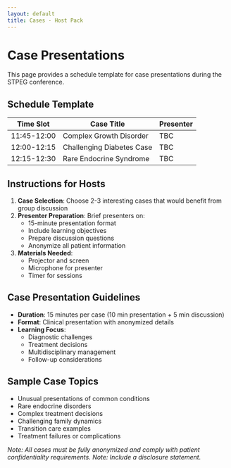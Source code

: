 ```yaml
---
layout: default
title: Cases - Host Pack
---
```


# Case Presentations

This page provides a schedule template for case presentations during the STPEG conference.

## Schedule Template

| Time Slot | Case Title | Presenter |
|-----------|------------|-----------|
| 11:45-12:00 | Complex Growth Disorder | TBC |
| 12:00-12:15 | Challenging Diabetes Case | TBC |
| 12:15-12:30 | Rare Endocrine Syndrome | TBC |

## Instructions for Hosts

1. **Case Selection**: Choose 2-3 interesting cases that would benefit from group discussion
2. **Presenter Preparation**: Brief presenters on:
   - 15-minute presentation format
   - Include learning objectives
   - Prepare discussion questions
   - Anonymize all patient information
3. **Materials Needed**: 
   - Projector and screen
   - Microphone for presenter
   - Timer for sessions

## Case Presentation Guidelines

- **Duration**: 15 minutes per case (10 min presentation + 5 min discussion)
- **Format**: Clinical presentation with anonymized details
- **Learning Focus**: 
  - Diagnostic challenges
  - Treatment decisions
  - Multidisciplinary management
  - Follow-up considerations

## Sample Case Topics

- Unusual presentations of common conditions
- Rare endocrine disorders
- Complex treatment decisions
- Challenging family dynamics
- Transition care examples
- Treatment failures or complications

*Note: All cases must be fully anonymized and comply with patient confidentiality requirements.*
*Note: Include a disclosure statement.*
